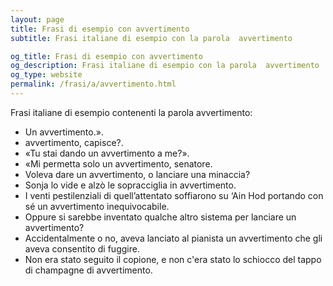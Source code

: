 ```yaml
---
layout: page
title: Frasi di esempio con avvertimento 
subtitle: Frasi italiane di esempio con la parola  avvertimento

og_title: Frasi di esempio con avvertimento 
og_description: Frasi italiane di esempio con la parola  avvertimento
og_type: website
permalink: /frasi/a/avvertimento.html
---
```


Frasi italiane di esempio contenenti la parola avvertimento:


- Un avvertimento.».
- avvertimento, capisce?.
- «Tu stai dando un avvertimento a me?».
- «Mi permetta solo un avvertimento, senatore.
- Voleva dare un avvertimento, o lanciare una minaccia?
- Sonja lo vide e alzò le sopracciglia in avvertimento.
- I venti pestilenziali di quell’attentato soffiarono su ‘Ain Hod portando con sé un avvertimento inequivocabile.
- Oppure si sarebbe inventato qualche altro sistema per lanciare un avvertimento?
- Accidentalmente o no, aveva lanciato al pianista un avvertimento che gli aveva consentito di fuggire.
- Non era stato seguito il copione, e non c'era stato lo schiocco del tappo di champagne di avvertimento.
